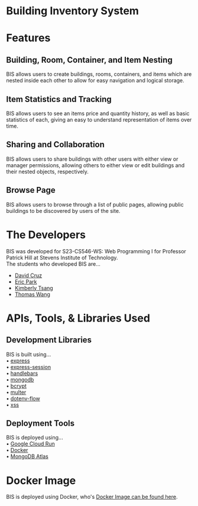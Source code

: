# Building Inventory System

# Features

## Building, Room, Container, and Item Nesting
BIS allows users to create buildings, rooms, containers, and items which are nested inside each other to allow for easy navigation and logical storage.

## Item Statistics and Tracking
BIS allows users to see an items price and quantity history, as well as basic statistics of each, giving an easy to  understand representation of items over time. 

## Sharing and Collaboration
BIS allows users to share buildings with other users with either view or manager permissions, allowing others to either view or edit buildings and their nested objects, respectively.

## Browse Page
BIS allows users to browse through a list of public pages, allowing public buildings to be discovered by users of the site.

# The Developers
BIS was developed for S23-CS546-WS: Web Programming I for Professor Patrick Hill at Stevens Institute of Technology.<br>
The students who developed BIS are...<br>
- [David Cruz](https://github.com/xxmistacruzxx)
- [Eric Park](https://github.com/ericpark25)
- [Kimberly Tsang](https://github.com/kimberlytsang)
- [Thomas Wang](https://github.com/twang1905)

# APIs, Tools, & Libraries Used

## Development Libraries

BIS is built using...<br>
• [express](https://expressjs.com/)<br>
• [express-session](https://www.npmjs.com/package/express-session)<br>
• [handlebars](https://handlebarsjs.com/)<br>
• [mongodb](https://www.mongodb.com/)<br>
• [bcrypt](https://www.npmjs.com/package/bcrypt)<br>
• [multer](https://www.npmjs.com/package/multer)<br>
• [dotenv-flow](https://www.npmjs.com/package/dotenv-flow)<br>
• [xss](https://www.npmjs.com/package/xss)<br>

## Deployment Tools

BIS is deployed using...<br>
• [Google Cloud Run](https://cloud.google.com/run)<br>
• [Docker](https://www.docker.com/)<br>
• [MongoDB Atlas](https://www.mongodb.com/atlas/database)<br>

# Docker Image

BIS is deployed using Docker, who's [Docker Image can be found here](https://hub.docker.com/r/xxmistacruzxx/bis).

